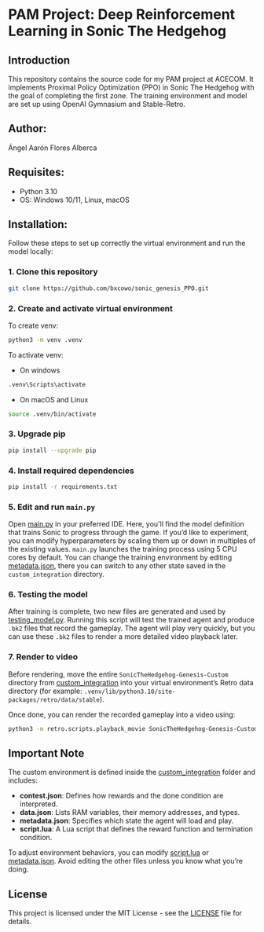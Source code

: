 # PAM Project: Deep Reinforcement Learning in Sonic The Hedgehog

## Introduction
This repository contains the source code for my PAM project at ACECOM. It implements Proximal Policy Optimization (PPO) in Sonic The Hedgehog with the goal of completing the first zone. The training environment and model are set up using OpenAI Gymnasium and Stable-Retro.

## Author:
Ángel Aarón Flores Alberca

## Requisites:
* Python 3.10
* OS: Windows 10/11, Linux, macOS

## Installation:
Follow these steps to set up correctly the virtual environment and run the model locally:

### 1. Clone this repository
```bash
git clone https://github.com/bxcowo/sonic_genesis_PPO.git
```

### 2. Create and activate virtual environment
To create venv:
```bash
python3 -m venv .venv
```
To activate venv:
- On windows
```bash
.venv\Scripts\activate
```
- On macOS and Linux
```bash
source .venv/bin/activate
```

### 3. Upgrade pip
```bash
pip install --upgrade pip
```

### 4. Install required dependencies
```bash
pip install -r requirements.txt
```

### 5. Edit and run `main.py`
Open [main.py](main.py) in your preferred IDE. Here, you'll find the model definition that trains Sonic to progress through the game. If you’d like to experiment, you can modify hyperparameters by scaling them up or down in multiples of the existing values.
`main.py` launches the training process using 5 CPU cores by default. You can change the training environment by editing [metadata.json](custom_integration/SonicTheHedgehog-Genesis-Custom/metadata.json), there you can switch to any other state saved in the `custom_integration` directory.

### 6. Testing the model
After training is complete, two new files are generated and used by [testing_model.py](testing_model.py). Running this script will test the trained agent and produce `.bk2` files that record the gameplay. The agent will play very quickly, but you can use these `.bk2` files to render a more detailed video playback later.

### 7. Render to video
Before rendering, move the entire `SonicTheHedgehog-Genesis-Custom` directory from [custom_integration](custom_integration) into your virtual environment’s Retro data directory (for example: `.venv/lib/python3.10/site-packages/retro/data/stable`).

Once done, you can render the recorded gameplay into a video using:
```bash
python3 -m retro.scripts.playback_movie SonicTheHedgehog-Genesis-Custom-[Selected zone].[Selected act]-000000.bk2
```

## Important Note
The custom environment is defined inside the [custom_integration](custom_integration) folder and includes:
* **contest.json**: Defines how rewards and the done condition are interpreted.
* **data.json**: Lists RAM variables, their memory addresses, and types.
* **metadata.json**: Specifies which state the agent will load and play.
* **script.lua**: A Lua script that defines the reward function and termination condition.

To adjust environment behaviors, you can modify [script.lua](custom_integration/SonicTheHedgehog-Genesis-Custom/script.lua) or [metadata.json](custom_integration/SonicTheHedgehog-Genesis-Custom/metadata.json). Avoid editing the other files unless you know what you’re doing.


## License
This project is licensed under the MIT License - see the [LICENSE](LICENSE) file for details.
